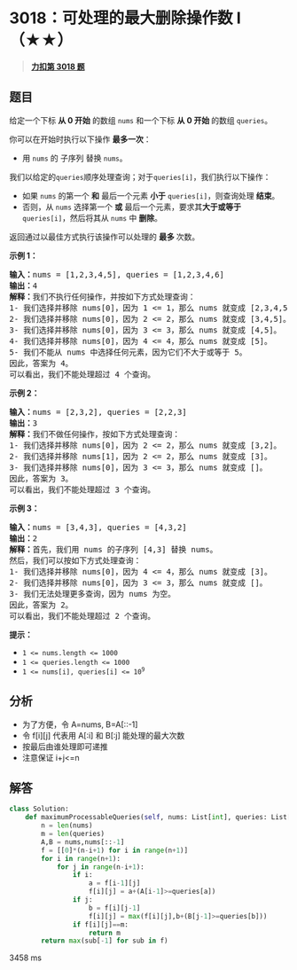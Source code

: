 # 3018：可处理的最大删除操作数 I（★★）


> <u>**[力扣第 3018 题](https://leetcode.cn/problems/maximum-number-of-removal-queries-that-can-be-processed-i/)**</u>

## 题目

<p>给定一个下标 <strong>从 0 开始</strong> 的数组 <code>nums</code> 和一个下标 <strong>从</strong> <strong>0 开始 </strong>的数组 <code>queries</code>。</p>

<p>你可以在开始时执行以下操作 <strong>最多一次</strong>：</p>

<ul>
<li>用 <code>nums</code> 的 <span data-keyword="subsequence-array">子序列</span> 替换 <code>nums</code>。</li>
</ul>

<p>我们以给定的<code>queries</code>顺序处理查询；对于<code>queries[i]</code>，我们执行以下操作：</p>

<ul>
<li>如果 <code>nums</code> 的第一个 <strong>和</strong> 最后一个元素 <strong>小于</strong> <code>queries[i]</code>，则查询处理 <strong>结束</strong>。</li>
<li>否则，从 <code>nums</code> 选择第一个 <strong>或</strong> 最后一个元素，要求其<strong>大于或等于</strong> <code>queries[i]</code>，然后将其从 <code>nums</code> 中 <strong>删除</strong>。</li>
</ul>

<p>返回通过以最佳方式执行该操作可以处理的 <strong>最多 </strong>次数。</p>



<p><strong class="example">示例 1：</strong></p>

<pre>
<strong>输入：</strong>nums = [1,2,3,4,5], queries = [1,2,3,4,6]
<strong>输出：</strong>4
<strong>解释：</strong>我们不执行任何操作，并按如下方式处理查询：
1- 我们选择并移除 nums[0]，因为 1 &lt;= 1，那么 nums 就变成 [2,3,4,5]。
2- 我们选择并移除 nums[0]，因为 2 &lt;= 2，那么 nums 就变成 [3,4,5]。
3- 我们选择并移除 nums[0]，因为 3 &lt;= 3，那么 nums 就变成 [4,5]。
4- 我们选择并移除 nums[0]，因为 4 &lt;= 4，那么 nums 就变成 [5]。
5- 我们不能从 nums 中选择任何元素，因为它们不大于或等于 5。
因此，答案为 4。
可以看出，我们不能处理超过 4 个查询。
</pre>

<p><strong class="example">示例 2：</strong></p>

<pre>
<strong>输入：</strong>nums = [2,3,2], queries = [2,2,3]
<b>输出：</b>3
<strong>解释：</strong>我们不做任何操作，按如下方式处理查询：
1- 我们选择并移除 nums[0]，因为 2 &lt;= 2，那么 nums 就变成 [3,2]。
2- 我们选择并移除 nums[1]，因为 2 &lt;= 2，那么 nums 就变成 [3]。
3- 我们选择并移除 nums[0]，因为 3 &lt;= 3，那么 nums 就变成 []。
因此，答案为 3。
可以看出，我们不能处理超过 3 个查询。
</pre>

<p><strong class="example">示例 3：</strong></p>

<pre>
<strong>输入：</strong>nums = [3,4,3], queries = [4,3,2]
<strong>输出：</strong>2
<strong>解释：</strong>首先，我们用 nums 的子序列 [4,3] 替换 nums。
然后，我们可以按如下方式处理查询：
1- 我们选择并移除 nums[0]，因为 4 &lt;= 4，那么 nums 就变成 [3]。
2- 我们选择并移除 nums[0]，因为 3 &lt;= 3，那么 nums 就变成 []。
3- 我们无法处理更多查询，因为 nums 为空。
因此，答案为 2。
可以看出，我们不能处理超过 2 个查询。
</pre>



<p><strong>提示：</strong></p>

<ul>
<li><code>1 &lt;= nums.length &lt;= 1000</code></li>
<li><code>1 &lt;= queries.length &lt;= 1000</code></li>
<li><code>1 &lt;= nums[i], queries[i] &lt;= 10<sup>9</sup></code></li>
</ul>




## 分析

- 为了方便，令 A=nums, B=A[::-1] 
- 令 f[i][j] 代表用 A[:i] 和 B[:j] 能处理的最大次数
- 按最后由谁处理即可递推
- 注意保证 i+j<=n

## 解答

```python
class Solution:
    def maximumProcessableQueries(self, nums: List[int], queries: List[int]) -> int:
        n = len(nums)
        m = len(queries)
        A,B = nums,nums[::-1]
        f = [[0]*(n-i+1) for i in range(n+1)]
        for i in range(n+1):
            for j in range(n-i+1):
                if i:
                    a = f[i-1][j]
                    f[i][j] = a+(A[i-1]>=queries[a])
                if j:
                    b = f[i][j-1]
                    f[i][j] = max(f[i][j],b+(B[j-1]>=queries[b]))
                if f[i][j]==m:
                    return m
        return max(sub[-1] for sub in f)
```
3458 ms


